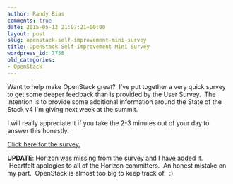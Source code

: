 ```yaml
---
author: Randy Bias
comments: true
date: 2015-05-12 21:07:21+00:00
layout: post
slug: openstack-self-improvement-mini-survey
title: OpenStack Self-Improvement Mini-Survey
wordpress_id: 7758
old_categories:
- OpenStack
---
```





Want to help make OpenStack great?  I've put together a very quick survey to get some deeper feedback than is provided by the User Survey.  The intention is to provide some additional information around the State of the Stack v4 I'm giving next week at the summit.




I will really appreciate it if you take the 2-3 minutes out of your day to answer this honestly.




[Click here for the survey.](http://t.co/AAg61iEis5)




**UPDATE**: Horizon was missing from the survey and I have added it.  Heartfelt apologies to all of the Horizon committers.  An honest mistake on my part.  OpenStack is almost too big to keep track of.  :)



